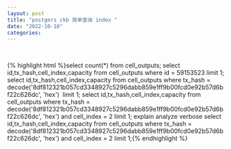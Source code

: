 ```yaml
---
layout: post
title: "postgers ckb 简单查询 index "
date: "2022-10-10"
categories: 
---
```

<p>&nbsp;</p>
{% highlight html %}select count(*) from cell_outputs;
select id,tx_hash,cell_index,capacity from cell_outputs where id = 59153523 limit 1;
select id,tx_hash,cell_index,capacity from cell_outputs where tx_hash = decode(&#39;8df812321b057cd3348927c5296dabb859e1ff9b00fcd0e92b57d6bf22c626dc&#39;, &#39;hex&#39;)&nbsp; limit 1;
select id,tx_hash,cell_index,capacity from cell_outputs where tx_hash = decode(&#39;8df812321b057cd3348927c5296dabb859e1ff9b00fcd0e92b57d6bf22c626dc&#39;, &#39;hex&#39;) and cell_index = 2 limit 1;
explain analyze verbose select id,tx_hash,cell_index,capacity from cell_outputs where tx_hash = decode(&#39;8df812321b057cd3348927c5296dabb859e1ff9b00fcd0e92b57d6bf22c626dc&#39;, &#39;hex&#39;) and cell_index = 2 limit 1;{% endhighlight %}
<p>&nbsp;</p>
